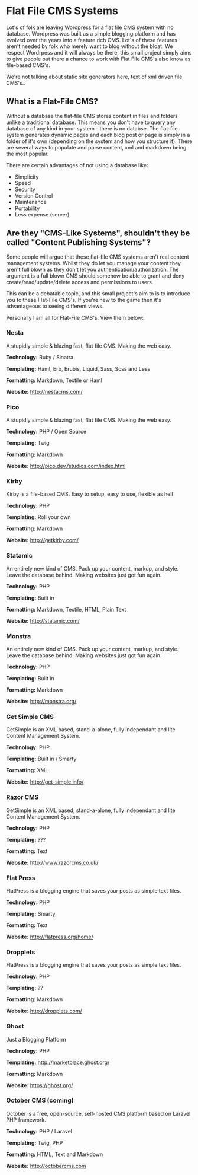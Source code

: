 Flat File CMS Systems 
=====================

Lot's of folk are leaving Wordpress for a flat file CMS system with no database. Wordpress was built as a simple blogging platform and has evolved over the years into a feature rich CMS. Lot's of these features aren't needed by folk who merely want to blog without the bloat. We respect Wordrpess and it will always be there, this small project simply aims to give people out there a chance to work with Flat File CMS's also know as file-based CMS's.

We're not talking about static site generators here, text of xml driven file CMS's..

## What is a Flat-File CMS?

Without a database the flat-file CMS stores content in files and folders unlike a traditional database. This means you don't have to query any database of any kind in your system -  there is no databse. The flat-file system generates dynamic pages and each blog post or page is simply in a folder of it's own (depending on the system and how you structure it). There are several ways to populate and parse content, xml and markdown being the most popular.

There are certain advantages of not using a database like:

* Simplicity
* Speed
* Security
* Version Control
* Maintenance
* Portability
* Less expense (server)

## Are they "CMS-Like Systems", shouldn't they be called "Content Publishing Systems"?

Some people will argue that these flat-file CMS systems aren't real content management systems. Whilst they do let you manage your content they aren't full blown as they don't let you authentication/authorization. The argument is a full blown CMS should somehow be able to grant and deny create/read/update/delete access and permissions to users.

This can be a debatable topic, and this small project's aim to is to introduce you to these Flat-File CMS's. If you're new to the game then it's advantageous to seeing different views. 

Personally I am all for Flat-File CMS's. View them below:

### Nesta

A stupidly simple & blazing fast, flat file CMS. Making the web easy.

**Technology:** Ruby / Sinatra

**Templating:** Haml, Erb, Erubis, Liquid, Sass, Scss and Less

**Formatting:** Markdown, Textile or Haml

**Website:** http://nestacms.com/


### Pico

A stupidly simple & blazing fast, flat file CMS. Making the web easy.

**Technology:** PHP / Open Source

**Templating:** Twig

**Formatting:** Markdown

**Website:** http://pico.dev7studios.com/index.html

### Kirby

Kirby is a file-based CMS. Easy to setup, easy to use, flexible as hell

**Technology:** PHP

**Templating:** Roll your own

**Formatting:** Markdown

**Website:** http://getkirby.com/

### Statamic

An entirely new kind of CMS. Pack up your content, markup, and style. Leave the database behind. Making websites just got fun again.

**Technology:** PHP

**Templating:** Built in

**Formatting:** Markdown, Textile, HTML, Plain Text

**Website:** http://statamic.com/

### Monstra

An entirely new kind of CMS. Pack up your content, markup, and style. Leave the database behind. Making websites just got fun again.

**Technology:** PHP

**Templating:** Built in

**Formatting:** Markdown

**Website:** http://monstra.org/

### Get Simple CMS

 GetSimple is an XML based, stand-a-alone, fully independant and lite Content Management System.

**Technology:** PHP

**Templating:** Built in / Smarty

**Formatting:** XML

**Website:** http://get-simple.info/

### Razor CMS

 GetSimple is an XML based, stand-a-alone, fully independant and lite Content Management System.

**Technology:** PHP

**Templating:** ???

**Formatting:** Text

**Website:** http://www.razorcms.co.uk/

### Flat Press

FlatPress is a blogging engine that saves your posts as simple text files.

**Technology:** PHP

**Templating:** Smarty

**Formatting:** Text

**Website:** http://flatpress.org/home/

### Dropplets

FlatPress is a blogging engine that saves your posts as simple text files.

**Technology:** PHP

**Templating:** ??

**Formatting:** Markdown

**Website:** http://dropplets.com/

### Ghost

Just a Blogging Platform

**Technology:** PHP

**Templating:** http://marketplace.ghost.org/

**Formatting:** Markdown

**Website:** https://ghost.org/

### October CMS (coming)

October is a free, open-source, self-hosted CMS platform based on Laravel PHP framework. 

**Technology:** PHP / Laravel

**Templating:** Twig, PHP

**Formatting:** HTML, Text and Markdown

**Website:** http://octobercms.com









